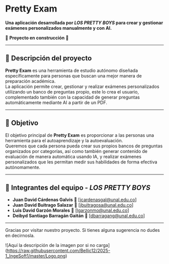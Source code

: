 # Pretty Exam

**Una aplicación desarrollada por *LOS PRETTY BOYS* para crear y gestionar exámenes personalizados manualmente y con AI.**

🚧 **Proyecto en construcción** 🚧

---

## 📌 Descripción del proyecto

**Pretty Exam** es una herramienta de estudio autónomo diseñada específicamente para personas que buscan una mejor manera de preparación académica.  
La aplicación permite crear, gestionar y realizar exámenes personalizados utilizando un banco de preguntas propio, este lo crea el usuario, complementado también con la capacidad de generar preguntas automáticamente mediante AI a partir de un PDF.

---

## 🎯 Objetivo

El objetivo principal de **Pretty Exam** es proporcionar a las personas una herramienta para el autoaprendizaje y la autoevaluación.  
Queremos que cada persona pueda crear sus propios bancos de preguntas organizados por categorías, así como también generar contenido de evaluación de manera automática usando IA, y realizar exámenes personalizados que les permitan medir sus habilidades de forma efectiva autónomamente.

---

## 👥 Integrantes del equipo - *LOS PRETTY BOYS*

- **Juan David Cárdenas Galvis** 📧 [jcardenasgal@unal.edu.co]  
- **Juan David Buitrago Salazar** 📧 [jbuitragosa@unal.edu.co]  
- **Luis David Garzón Morales** 📧 [lgarzonmo@unal.edu.co]  
- **Deibyd Santiago Barragán Gaitán** 📧 [dbarragang@unal.edu.co]  

---

Gracias por visitar nuestro proyecto. Si tienes alguna sugerencia no dudes en decirnosla. 


<span>![</span><span>Aquí la descripción de la imagen por si no carga</span><span>]</span><span>(</span><span>https://raw.githubusercontent.com/Bellic12/2025-1_IngeSoft1/master/Logo.png</span><span>)</span>